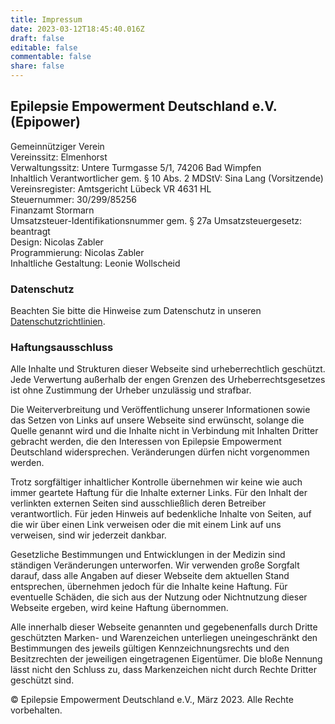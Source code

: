 ```yaml
---
title: Impressum
date: 2023-03-12T18:45:40.016Z
draft: false
editable: false
commentable: false
share: false
---
```


## Epilepsie Empowerment Deutschland e.V. (Epipower) 

Gemeinnütziger Verein<br> 
Vereinssitz: Elmenhorst<br> 
Verwaltungssitz: Untere Turmgasse 5/1, 74206 Bad Wimpfen<br> 
Inhaltlich Verantwortlicher gem. § 10 Abs. 2 MDStV: Sina Lang (Vorsitzende)<br> 
Vereinsregister: Amtsgericht Lübeck VR 4631 HL<br> 
Steuernummer: 30/299/85256<br> 
Finanzamt Stormarn <br> 
Umsatzsteuer-Identifikationsnummer gem. § 27a Umsatzsteuergesetz: beantragt<br> 
Design: Nicolas Zabler<br> 
Programmierung: Nicolas Zabler<br> 
Inhaltliche Gestaltung: Leonie Wollscheid<br> 

### Datenschutz
Beachten Sie bitte die Hinweise zum Datenschutz in unseren [Datenschutzrichtlinien](https://www.epipower.de/privacy).

### Haftungsausschluss
Alle Inhalte und Strukturen dieser Webseite sind urheberrechtlich geschützt. Jede Verwertung außerhalb der engen Grenzen des Urheberrechtsgesetzes ist ohne Zustimmung der Urheber unzulässig und strafbar.

Die Weiterverbreitung und Veröffentlichung unserer Informationen sowie das Setzen von Links auf unsere Webseite sind erwünscht, solange die Quelle genannt wird und die Inhalte nicht in Verbindung mit Inhalten Dritter gebracht werden, die den Interessen von Epilepsie Empowerment Deutschland widersprechen. Veränderungen dürfen nicht vorgenommen werden.

Trotz sorgfältiger inhaltlicher Kontrolle übernehmen wir keine wie auch immer geartete Haftung für die Inhalte externer Links. Für den Inhalt der verlinkten externen Seiten sind ausschließlich deren Betreiber verantwortlich. Für jeden Hinweis auf bedenkliche Inhalte von Seiten, auf die wir über einen Link verweisen oder die mit einem Link auf uns verweisen, sind wir jederzeit dankbar.

Gesetzliche Bestimmungen und Entwicklungen in der Medizin sind ständigen Veränderungen unterworfen. Wir verwenden große Sorgfalt darauf, dass alle Angaben auf dieser Webseite dem aktuellen Stand entsprechen, übernehmen jedoch für die Inhalte keine Haftung. Für eventuelle Schäden, die sich aus der Nutzung oder Nichtnutzung dieser Webseite ergeben, wird keine Haftung übernommen.

Alle innerhalb dieser Webseite genannten und gegebenenfalls durch Dritte geschützten Marken- und Warenzeichen unterliegen uneingeschränkt den Bestimmungen des jeweils gültigen Kennzeichnungsrechts und den Besitzrechten der jeweiligen eingetragenen Eigentümer. Die bloße Nennung lässt nicht den Schluss zu, dass Markenzeichen nicht durch Rechte Dritter geschützt sind.

© Epilepsie Empowerment Deutschland e.V., März 2023. Alle Rechte vorbehalten.






